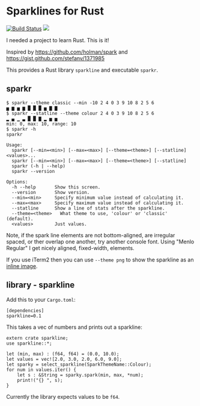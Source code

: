 # Sparklines for Rust

[![Build Status](https://travis-ci.org/ferrouswheel/rust-sparkline.svg?branch=master)](https://travis-ci.org/ferrouswheel/rust-sparkline)
[![](http://meritbadge.herokuapp.com/sparkline)](https://crates.io/crates/sparkline)

I needed a project to learn Rust. This is it!

Inspired by https://github.com/holman/spark and https://gist.github.com/stefanv/1371985

This provides a Rust library `sparkline` and executable `sparkr`.

## sparkr

```
$ sparkr --theme classic --min -10 2 4 0 3 9 10 8 2 5 6
▅ ▆ ▅ ▆ █ █ █ ▅ ▇ ▇
$ sparkr --statline --theme colour 2 4 0 3 9 10 8 2 5 6
▂ ▄ ▁ ▃ █ █ ▇ ▂ ▅ ▅
min: 0, max: 10, range: 10
$ sparkr -h
sparkr

Usage:
  sparkr [--min=<min>] [--max=<max>] [--theme=<theme>] [--statline] <values>...
  sparkr [--min=<min>] [--max=<max>] [--theme=<theme>] [--statline]
  sparkr (-h | --help)
  sparkr --version

Options:
  -h --help       Show this screen.
  --version       Show version.
  --min=<min>     Specify minimum value instead of calculating it.
  --max=<max>     Specify maximum value instead of calculating it.
  --statline      Show a line of stats after the sparkline.
  --theme=<theme>   What theme to use, 'colour' or 'classic' (default).
  <values>        Just values.
```

Note, if the spark line elements are not bottom-aligned, are irregular spaced,
or ther overlap one another, try another console font. Using "Menlo Regular" I get
nicely aligned, fixed-width, elements.

If you use iTerm2 then you can use `--theme png` to show the sparkline as an
[inline image](http://www.iterm2.com/images.html).

## library - sparkline

Add this to your `Cargo.toml`:
```
[dependencies]
sparkline=0.1
```

This takes a vec of numbers and prints out a sparkline:
```
extern crate sparkline;
use sparkline::*;

let (min, max) : (f64, f64) = (0.0, 10.0);
let values = vec![2.0, 3.0, 2.0, 6.0, 9.0];
let sparky = select_sparkline(SparkThemeName::Colour);
for num in values.iter() {
    let s : &String = sparky.spark(min, max, *num);
    print!("{} ", s);
}

```

Currently the library expects values to be `f64`.
